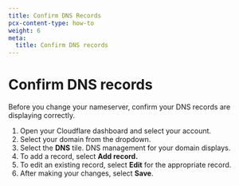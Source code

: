```yaml
---
title: Confirm DNS Records
pcx-content-type: how-to
weight: 6
meta:
  title: Confirm DNS records
---
```


# Confirm DNS records

Before you change your nameserver, confirm your DNS records are displaying correctly.

1.  Open your Cloudflare dashboard and select your account.
2.  Select your domain from the dropdown.
3.  Select the **DNS** tile. DNS management for your domain displays.
4.  To add a record, select **Add record.**
5.  To edit an existing record, select **Edit** for the appropriate record.
6.  After making your changes, select **Save**.
